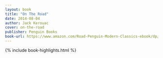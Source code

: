 ```yaml
---
layout: book
title: "On The Road"
date: 2014-08-04
author: Jack Kerouac
cover: on-the-road
publisher: Penguin Books
book-url: https://www.amazon.com/Road-Penguin-Modern-Classics-ebook/dp/B005BPAFKO/
---
```


{% include book-highlights.html %}
